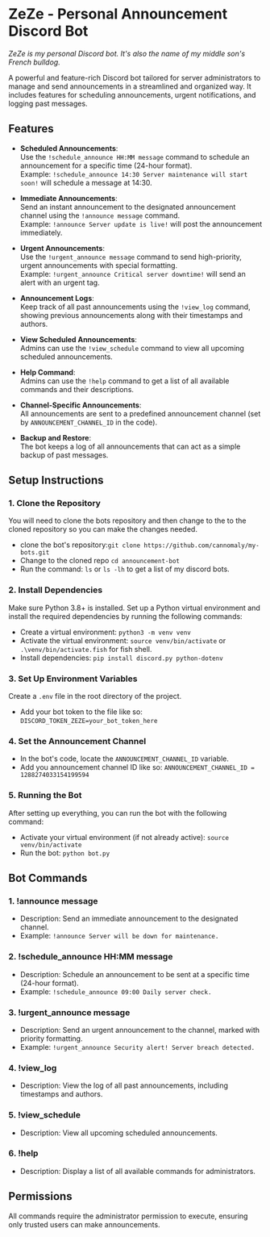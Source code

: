 # ZeZe - Personal Announcement Discord Bot

*ZeZe is my personal Discord bot. It's also the name of my middle son's French bulldog.*

A powerful and feature-rich Discord bot tailored for server administrators to manage and send announcements in a streamlined and organized way. It includes features for scheduling announcements, urgent notifications, and logging past messages.

## Features

- **Scheduled Announcements**:  
  Use the `!schedule_announce HH:MM message` command to schedule an announcement for a specific time (24-hour format).  
  Example: `!schedule_announce 14:30 Server maintenance will start soon!` will schedule a message at 14:30.

- **Immediate Announcements**:  
  Send an instant announcement to the designated announcement channel using the `!announce message` command.  
  Example: `!announce Server update is live!` will post the announcement immediately.

- **Urgent Announcements**:  
  Use the `!urgent_announce message` command to send high-priority, urgent announcements with special formatting.  
  Example: `!urgent_announce Critical server downtime!` will send an alert with an urgent tag.

- **Announcement Logs**:  
  Keep track of all past announcements using the `!view_log` command, showing previous announcements along with their timestamps and authors.

- **View Scheduled Announcements**:  
  Admins can use the `!view_schedule` command to view all upcoming scheduled announcements.

- **Help Command**:  
  Admins can use the `!help` command to get a list of all available commands and their descriptions.

- **Channel-Specific Announcements**:  
  All announcements are sent to a predefined announcement channel (set by `ANNOUNCEMENT_CHANNEL_ID` in the code).

- **Backup and Restore**:  
  The bot keeps a log of all announcements that can act as a simple backup of past messages.

## Setup Instructions

### 1. Clone the Repository
You will need to clone the bots repository and then change to the to the cloned repository so you can make the changes needed.
- clone the bot's repository:`git clone https://github.com/cannomaly/my-bots.git`
- Change to the cloned repo `cd announcement-bot`
- Run the command: `ls` or `ls -lh` to get a list of my discord bots.

### 2. Install Dependencies
Make sure Python 3.8+ is installed. Set up a Python virtual environment and install the required dependencies by running the following commands:
- Create a virtual environment: `python3 -m venv venv`
- Activate the virtual environment: `source venv/bin/activate` or `.\venv/bin/activate.fish` for fish shell.
- Install dependencies: `pip install discord.py python-dotenv`

### 3. Set Up Environment Variables
Create a `.env` file in the root directory of the project.
- Add your bot token to the file like so: `DISCORD_TOKEN_ZEZE=your_bot_token_here`

### 4. Set the Announcement Channel
- In the bot's code, locate the `ANNOUNCEMENT_CHANNEL_ID` variable.
- Add you announcement channel ID like so: `ANNOUNCEMENT_CHANNEL_ID = 1288274033154199594`

### 5. Running the Bot
After setting up everything, you can run the bot with the following command:
- Activate your virtual environment (if not already active): `source venv/bin/activate`
- Run the bot: `python bot.py`

## Bot Commands

### 1. !announce message
- Description: Send an immediate announcement to the designated channel.
- Example: `!announce Server will be down for maintenance.`

### 2. !schedule_announce HH:MM message
- Description: Schedule an announcement to be sent at a specific time (24-hour format).
- Example: `!schedule_announce 09:00 Daily server check.`

### 3. !urgent_announce message
- Description: Send an urgent announcement to the channel, marked with priority formatting.
- Example: `!urgent_announce Security alert! Server breach detected.`

### 4. !view_log
- Description: View the log of all past announcements, including timestamps and authors.

### 5. !view_schedule
- Description: View all upcoming scheduled announcements.

### 6. !help
- Description: Display a list of all available commands for administrators.

## Permissions
All commands require the administrator permission to execute, ensuring only trusted users can make announcements.
